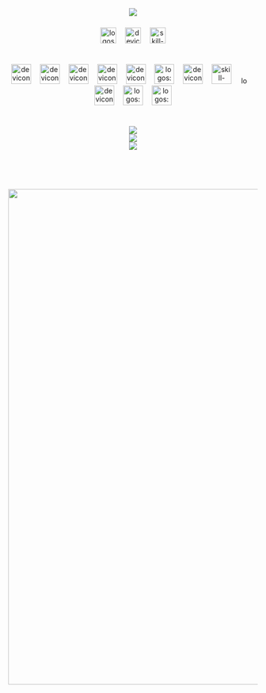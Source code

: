 <div align="center">
    <img src="https://visitcount.itsvg.in/api?id=LXT2204&label=&pretty=true" />
</div>
<div align="center">
    <img src="https://capsule-render.vercel.app/api?color=timeGradient&type=waving&section=footer&fontColor=36bcf7ff&height=120&animation=fadeIn&fontSize=70&fontAlign=50&fontAlignY=50&rotate=0&stroke=&strokeWidth=0&text=L%C3%AA+Xu%C3%A2n+Th%E1%BA%A1ch&reversal=true&theme=tokyonight" alt="" />
</div>
<h3 align="left">
    
</h3>
<div align="center"><img src="https://api.iconify.design/logos/facebook.svg" alt="logos:facebook" height="32" />
    <img width="10" />
    <img src="https://api.iconify.design/devicon/linkedin.svg" alt="devicon:linkedin" height="32" />
    <img width="10" />
    <img src="https://api.iconify.design/skill-icons/gmail-light.svg" alt="skill-icons:gmail-light" height="32" />
</div>
<h1 align="left">
    
</h1>
<div align="center">
    <img src="https://readme-typing-svg.demolab.com?fontSize=20&repeat=false&multiline=false&duration=3000&color=%2336bcf7ff&background=%2300000000&pause=3000&width=140&height=50&font=Fira+Code&lines=%F0%9F%92%BB-Teachs&vCenter=true&size=20" alt="" />
</div>
<div align="center"><img src="https://api.iconify.design/devicon/html5.svg" alt="devicon:html5" height="40" />
    <img width="10" />
    <img src="https://api.iconify.design/devicon/css3.svg" alt="devicon:css3" height="40" />
    <img width="10" />
    <img src="https://api.iconify.design/devicon/javascript.svg" alt="devicon:javascript" height="40" />
    <img width="10" />
    <img src="https://api.iconify.design/devicon/react.svg" alt="devicon:react" height="40" />
    <img width="10" />
    <img src="https://api.iconify.design/devicon/nodejs.svg" alt="devicon:nodejs" height="40" />
    <img width="10" />
    <img src="https://api.iconify.design/logos/php.svg" alt="logos:php" height="40" />
    <img width="10" />
    <img src="https://api.iconify.design/devicon/mysql-wordmark.svg" alt="devicon:mysql-wordmark" height="40" />
    <img width="10" />
    <img src="https://api.iconify.design/skill-icons/expressjs-light.svg" alt="skill-icons:expressjs-light" height="40" />
    <img width="10" />
    <img src="https://api.iconify.design/logos/oracle.svg" alt="logos:oracle" height="15" />
    <img width="10" />
    <img src="https://api.iconify.design/devicon/java.svg" alt="devicon:java" height="40" />
    <img width="10" />
    <img src="https://api.iconify.design/logos/python.svg" alt="logos:python" height="40" />
    <img width="10" />
    <img src="https://api.iconify.design/logos/docker-icon.svg" alt="logos:docker-icon" height="40" />
</div>
<h1 align="left">
    
</h1>
<div align="center">
    <img src="https://readme-typing-svg.demolab.com?fontSize=20&repeat=false&multiline=false&duration=5000&color=%2336bcf7ff&background=%2300000000&pause=1000&width=180&height=50&font=Fira+Code&lines=%F0%9F%93%88Github+Stats&vCenter=true&size=20" alt="" />
</div>
<div align="center">
    <img src="https://github-readme-stats.vercel.app/api?username=LXT2204&theme=tokyonight&hide_border=true&show_icons=true&hide_title=false&disable_animations=false&hide_rank=false&rank_icon=default&hide=&show=&locale=EN" />
</div>
<div align="center">
    <img src="https://streak-stats.demolab.com?user=LXT2204&theme=tokyonight&hide_border=true&disable_animations=false&hide_total_contributions=false&hide_current_streak=false&hide_longest_streak=false&mode=daily&locale=EN" />
</div>
<div align="center">
    <img src="https://github-trophies.vercel.app?username=LXT2204&theme=tokyonight&title=MultiLanguage%2CLongTimeUser%2CNewUser%2CStars%2CFollowers%2CCommits%2CRepositories%2CIssues%2CPullRequest%2CAchieveSuperRank%2CAncientUser%2COrganizations&no-frame=true" />        
</div>
<h1 align="left">
    
</h1>
<div align="center">
    <img src="https://readme-typing-svg.demolab.com?fontSize=20&repeat=false&multiline=false&duration=5000&color=%2336bcf7ff&background=%2300000000&pause=1000&width=140&height=50&font=Fira+Code&lines=%E2%9C%8D%EF%B8%8FDev+Quote&vCenter=true&size=20" alt="" />
</div>
<div align="center">
      <img src="https://quotes-github-readme.vercel.app/api?theme=tokyonight&border=true&type=horizontal" alt="" />
</div>
<h1 align="left">
    
</h1>
<div align="center">
    <img src="https://user-images.githubusercontent.com/74038190/225813708-98b745f2-7d22-48cf-9150-083f1b00d6c9.gif" width="1000" action="true"/>
</div>
